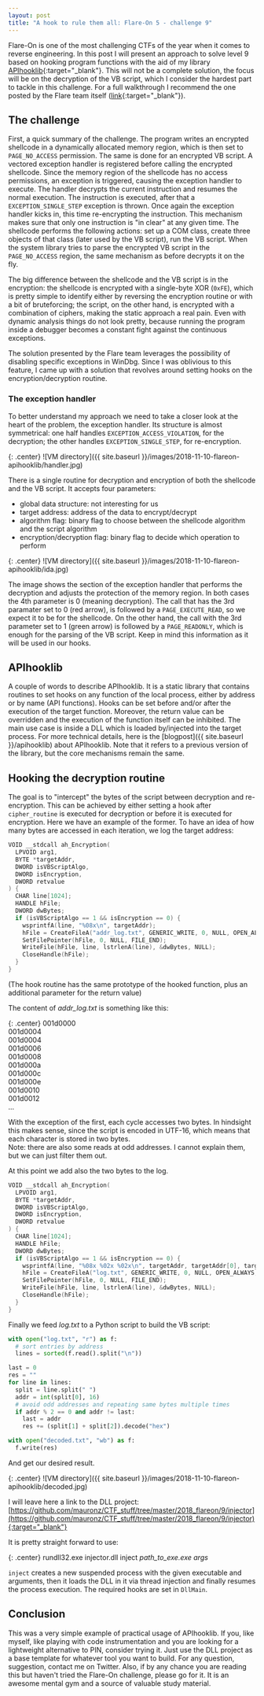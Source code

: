 ```yaml
---
layout: post
title: "A hook to rule them all: Flare-On 5 - challenge 9"
---
```


Flare-On is one of the most challenging CTFs of the year when it comes to reverse engineering. In this post I will present an approach to solve level 9 based on hooking program functions with the aid of my library [APIhooklib](https://github.com/mauronz/APIhooklib){:target="_blank"}. This will not be a complete solution, the focus will be on the decryption of the VB script, which I consider the hardest part to tackle in this challenge. For a full walkthrough I recommend the one posted by the Flare team itself ([link](https://www.fireeye.com/content/dam/fireeye-www/blog/pdfs/2018_flareon_writeup_mykill_leet_editr.pdf){:target="_blank"}).

## The challenge

First, a quick summary of the challenge. The program writes an encrypted shellcode in a dynamically allocated memory region, which is then set to `PAGE_NO_ACCESS` permission. The same is done for an encrypted VB script. A vectored exception handler is registered before calling the encrypted shellcode. Since the memory region of the shellcode has no access permissions, an exception is triggered, causing the exception handler to execute. The handler decrypts the current instruction and resumes the normal execution. The instruction is executed, after that a `EXCEPTION_SINGLE_STEP` exception is thrown. Once again the exception handler kicks in, this time re-encrypting the instruction. This mechanism makes sure that only one instruction is "in clear" at any given time. The shellcode performs the following actions: set up a COM class, create three objects of that class (later used by the VB script), run the VB script. When the system library tries to parse the encrypted VB script in the `PAGE_NO_ACCESS` region, the same mechanism as before decrypts it on the fly.

The big difference between the shellcode and the VB script is in the encryption: the shellcode is encrypted with a single-byte XOR (`0xFE`), which is pretty simple to identify either by reversing the encryption routine or with a bit of bruteforcing; the script, on the other hand, is encrypted with a combination of ciphers, making the static approach a real pain. Even with dynamic analysis things do not look pretty, because running the program inside a debugger becomes a constant fight against the continuous exceptions. 

The solution presented by the Flare team leverages the possibility of disabling specific exceptions in WinDbg. Since I was oblivious to this feature, I came up with a solution that revolves around setting hooks on the encryption/decryption routine.

### The exception handler

To better understand my approach we need to take a closer look at the heart of the problem, the exception handler. Its structure is almost symmetrical: one half handles `EXCEPTION_ACCESS_VIOLATION`, for the decryption; the other handles `EXCEPTION_SINGLE_STEP`, for re-encryption. 

{: .center}
![VM directory]({{ site.baseurl }}/images/2018-11-10-flareon-apihooklib/handler.jpg)

There is a single routine for decryption and encryption of both the shellcode and the VB script. It accepts four parameters:
- global data structure: not interesting for us
- target address: address of the data to encrypt/decrypt
- algorithm flag: binary flag to choose between the shellcode algorithm and the script algorithm
- encryption/decryption flag: binary flag to decide which operation to perform

{: .center}
![VM directory]({{ site.baseurl }}/images/2018-11-10-flareon-apihooklib/ida.jpg)

The image shows the section of the exception handler that performs the decryption and adjusts the protection of the memory region. In both cases the 4th parameter is 0 (meaning decryption). The call that has the 3rd paramater set to 0 (red arrow), is followed by a `PAGE_EXECUTE_READ`, so we expect it to be for the shellcode. On the other hand, the call with the 3rd parameter set to 1 (green arrow) is followed by a `PAGE_READONLY`, which is enough for the parsing of the VB script. Keep in mind this information as it will be used in our hooks.

## APIhooklib

A couple of words to describe APIhooklib. It is a static library that contains routines to set hooks on any function of the local process, either by address or by name (API functions). Hooks can be set before and/or after the execution of the target function. Moreover, the return value can be overridden and the execution of the function itself can be inhibited. The main use case is inside a DLL which is loaded by/injected into the target process.
For more technical details, here is the [blogpost]({{ site.baseurl }}/apihooklib) about APIhooklib. Note that it refers to a previous version of the library, but the core mechanisms remain the same.

## Hooking the decryption routine

The goal is to "intercept" the bytes of the script between decryption and re-encryption. This can be achieved by either setting a hook after `cipher_routine` is executed for decryption or before it is executed for encryption. Here we have an example of the former. To have an idea of how many bytes are accessed in each iteration, we log the target address: 

```c
VOID __stdcall ah_Encryption(
  LPVOID arg1,
  BYTE *targetAddr,
  DWORD isVBScriptAlgo,
  DWORD isEncryption,
  DWORD retvalue
) {
  CHAR line[1024];
  HANDLE hFile;
  DWORD dwBytes;
  if (isVBScriptAlgo == 1 && isEncryption == 0) {
    wsprintfA(line, "%08x\n", targetAddr);
    hFile = CreateFileA("addr_log.txt", GENERIC_WRITE, 0, NULL, OPEN_ALWAYS, FILE_ATTRIBUTE_NORMAL, NULL);
    SetFilePointer(hFile, 0, NULL, FILE_END);
    WriteFile(hFile, line, lstrlenA(line), &dwBytes, NULL);
    CloseHandle(hFile);
  }
}
```

(The hook routine has the same prototype of the hooked function, plus an additional parameter for the return value)

The content of *addr_log.txt* is something like this:

{: .center}
001d0000  
001d0004  
001d0004  
001d0006  
001d0008  
001d000a  
001d000c  
001d000e  
001d0010  
001d0012    
...

With the exception of the first, each cycle accesses two bytes. In hindsight this makes sense, since the script is encoded in UTF-16, which means that each character is stored in two bytes.  
Note: there are also some reads at odd addresses. I cannot explain them, but we can just filter them out.

At this point we add also the two bytes to the log.

```c
VOID __stdcall ah_Encryption(
  LPVOID arg1,
  BYTE *targetAddr,
  DWORD isVBScriptAlgo,
  DWORD isEncryption,
  DWORD retvalue
) {
  CHAR line[1024];
  HANDLE hFile;
  DWORD dwBytes;
  if (isVBScriptAlgo == 1 && isEncryption == 0) {
    wsprintfA(line, "%08x %02x %02x\n", targetAddr, targetAddr[0], targetAddr[1]);
    hFile = CreateFileA("log.txt", GENERIC_WRITE, 0, NULL, OPEN_ALWAYS, FILE_ATTRIBUTE_NORMAL, NULL);
    SetFilePointer(hFile, 0, NULL, FILE_END);
    WriteFile(hFile, line, lstrlenA(line), &dwBytes, NULL);
    CloseHandle(hFile);
  }
}
```

Finally we feed *log.txt* to a Python script to build the VB script:

```python
with open("log.txt", "r") as f:
  # sort entries by address
  lines = sorted(f.read().split("\n"))

last = 0
res = ""
for line in lines:
  split = line.split(" ")
  addr = int(split[0], 16)
  # avoid odd addresses and repeating same bytes multiple times
  if addr % 2 == 0 and addr != last:
    last = addr
    res += (split[1] + split[2]).decode("hex")

with open("decoded.txt", "wb") as f:
  f.write(res)
```

And get our desired result.

{: .center}
![VM directory]({{ site.baseurl }}/images/2018-11-10-flareon-apihooklib/decoded.jpg)

I will leave here a link to the DLL project: [https://github.com/mauronz/CTF_stuff/tree/master/2018_flareon/9/injector](https://github.com/mauronz/CTF_stuff/tree/master/2018_flareon/9/injector){:target="_blank"}

It is pretty straight forward to use:

{: .center}
rundll32.exe injector.dll inject *path_to_exe.exe args*

`inject` creates a new suspended process with the given executable and arguments, then it loads the DLL in it via thread injection and finally resumes the process execution. The required hooks are set in `DllMain`.

## Conclusion

This was a very simple example of practical usage of APIhooklib. If you, like myself, like playing with code instrumentation and you are looking for a lightweight alternative to PIN, consider trying it. Just use the DLL project as a base template for whatever tool you want to build. For any question, suggestion, contact me on Twitter. Also, if by any chance you are reading this but haven't tried the Flare-On challenge, please go for it. It is an awesome mental gym and a source of valuable study material.